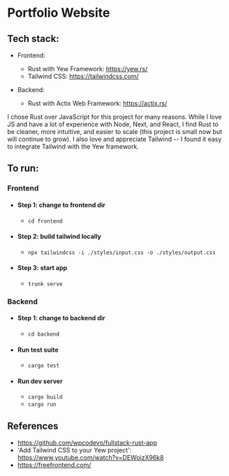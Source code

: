 # Portfolio Website

## Tech stack:
- Frontend:
  - Rust with Yew Framework: https://yew.rs/
  - Tailwind CSS: https://tailwindcss.com/

- Backend:
  - Rust with Actix Web Framework: https://actix.rs/

I chose Rust over JavaScript for this project for many reasons. While I love JS and have a lot of experience with Node, Next, and React, I find Rust to be cleaner, more intuitive, and easier to scale (this project is small now but will continue to grow). I also love and appreciate Tailwind -- I found it easy to integrate Tailwind with the Yew framework.

## To run:

### Frontend
- #### Step 1: change to frontend dir
  - `cd frontend`

- #### Step 2: build tailwind locally
  - `npx tailwindcss -i ./styles/input.css -o ./styles/output.css`

- #### Step 3: start app
  - `trunk serve`


### Backend
- #### Step 1: change to backend dir
  - `cd backend`

- #### Run test suite
  - `cargo test`

- #### Run dev server
  - `cargo build`
  - `cargo run`


## References
- https://github.com/wpcodevo/fullstack-rust-app
- 'Add Tailwind CSS to your Yew project': https://www.youtube.com/watch?v=DEWoizX96k8
- https://freefrontend.com/

